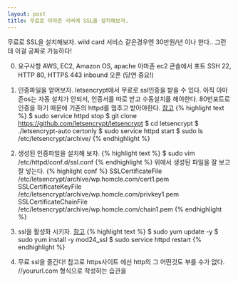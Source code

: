 ```yaml
---
layout: post
title: 무료로 아마존 서버에 SSL을 설치해보자.
---
```


무료로 SSL을 설치해보자.
wild card 서비스 같은경우엔 30만원/년 이나 한다.. 
그런데 이걸 공짜로 가능하다!

0. 요구사항
  AWS, EC2, Amazon OS, apache
  아마존 ec2 콘솔에서 포트 SSH 22, HTTP 80, HTTPS 443 inbound 오픈 (당연 중요!)

1. 인증파일을 얻어보자.
  letsencrypt에서 무료로 ssl인증을 받을 수 있다. 아직 아마존os는 자동 설치가 안되서, 인증서를 따로 받고 수동설치를 해야한다. 80번포트로 인증을 하기 때문에 기존의 httpd를 멈추고 받아야한다.
  [참고](https://letsencrypt.org/getting-started/)
{% highlight text %}
  $ sudo service httpd stop
  $ git clone https://github.com/letsencrypt/letsencrypt
  $ cd letsencrypt
  $ ./letsencrypt-auto certonly
  $ sudo service httpd start
  $ sudo ls /etc/letsencrypt/archive/
{% endhighlight %}
2. 생성된 인증파일을 설치해 보자.
{% highlight text %}
$ sudo vim /etc/httpd/conf.d/ssl.conf 
{% endhighlight %}
  위에서 생성된 파일을 잘 보고 잘 넣는다.
{% highlight conf %}
  SSLCertificateFile  /etc/letsencrypt/archive/wp.homcle.com/cert1.pem
  SSLCertificateKeyFile /etc/letsencrypt/archive/wp.homcle.com/privkey1.pem
  SSLCertificateChainFile /etc/letsencrypt/archive/wp.homcle.com/chain1.pem
{% endhighlight %}
3. ssl을 활성화 시키자.
  [참고](http://docs.aws.amazon.com/ko_kr/AWSEC2/latest/UserGuide/SSL-on-an-instance.html)
{% highlight text %}
  $ sudo yum update -y
  $ sudo yum install -y mod24_ssl
  $ sudo service httpd restart
{% endhighlight %}
4. 무료 ssl을 즐긴다!
  참고로 https사이트 에선 http의 그 어떤것도 부를 수가 없다.
  //yoururl.com 형식으로 작성하는 습관을

